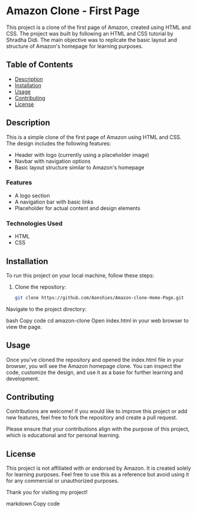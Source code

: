 # Amazon Clone - First Page

This project is a clone of the first page of Amazon, created using HTML and CSS. The project was built by following an HTML and CSS tutorial by Shradha Didi. The main objective was to replicate the basic layout and structure of Amazon's homepage for learning purposes.

## Table of Contents

- [Description](#description)
- [Installation](#installation)
- [Usage](#usage)
- [Contributing](#contributing)
- [License](#license)

## Description

This is a simple clone of the first page of Amazon using HTML and CSS. The design includes the following features:
- Header with logo (currently using a placeholder image)
- Navbar with navigation options
- Basic layout structure similar to Amazon's homepage

### Features
- A logo section
- A navigation bar with basic links
- Placeholder for actual content and design elements

### Technologies Used
- HTML
- CSS

## Installation

To run this project on your local machine, follow these steps:

1. Clone the repository:
   ```bash
   git clone https://github.com/Aanshies/Amazon-clone-Home-Page.git
Navigate to the project directory:

bash
Copy code
cd amazon-clone
Open index.html in your web browser to view the page.

## Usage
Once you've cloned the repository and opened the index.html file in your browser, you will see the Amazon homepage clone. You can inspect the code, customize the design, and use it as a base for further learning and development.

## Contributing
Contributions are welcome! If you would like to improve this project or add new features, feel free to fork the repository and create a pull request.

Please ensure that your contributions align with the purpose of this project, which is educational and for personal learning.

## License
This project is not affiliated with or endorsed by Amazon. It is created solely for learning purposes. Feel free to use this as a reference but avoid using it for any commercial or unauthorized purposes.

Thank you for visiting my project!

markdown
Copy code
